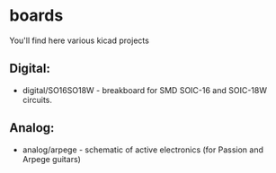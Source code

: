 # boards

You'll find here various kicad projects
## Digital:
* digital/SO16SO18W - breakboard for SMD SOIC-16 and SOIC-18W circuits.

## Analog: 
* analog/arpege  - schematic of active electronics (for Passion and Arpege guitars)



 
